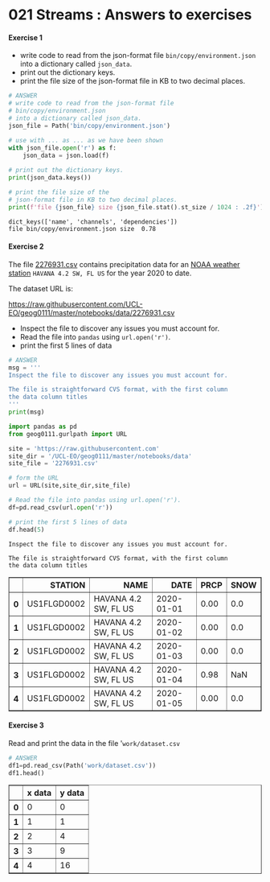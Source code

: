 # 021 Streams : Answers to exercises

#### Exercise 1

* write code to read from the json-format file `bin/copy/environment.json` into a dictionary called `json_data`.
* print out the dictionary keys.
* print the file size of the json-format file in KB to two decimal places.


```python
# ANSWER
# write code to read from the json-format file 
# bin/copy/environment.json 
# into a dictionary called json_data.
json_file = Path('bin/copy/environment.json')

# use with ... as ... as we have been shown
with json_file.open('r') as f:
    json_data = json.load(f)
    
# print out the dictionary keys.
print(json_data.keys())

# print the file size of the 
# json-format file in KB to two decimal places.
print(f'file {json_file} size {json_file.stat().st_size / 1024 : .2f}')
```

    dict_keys(['name', 'channels', 'dependencies'])
    file bin/copy/environment.json size  0.78


#### Exercise 2

The file [2276931.csv](https://raw.githubusercontent.com/UCL-EO/geog0111/master/notebooks/data/2276931.csv) contains precipitation data for an [NOAA weather station](https://www.ncdc.noaa.gov/cdo-web/datasets#GSOY) `HAVANA 4.2 SW, FL US` for the year 2020 to date.

The dataset URL is:

https://raw.githubusercontent.com/UCL-EO/geog0111/master/notebooks/data/2276931.csv

* Inspect the file to discover any issues you must account for.
* Read the file into `pandas` using `url.open('r')`.
* print the first 5 lines of data


```python
# ANSWER
msg = '''
Inspect the file to discover any issues you must account for.

The file is straightforward CVS format, with the first column
the data column titles
'''
print(msg)

import pandas as pd
from geog0111.gurlpath import URL

site = 'https://raw.githubusercontent.com'
site_dir = '/UCL-EO/geog0111/master/notebooks/data'
site_file = '2276931.csv'

# form the URL
url = URL(site,site_dir,site_file)

# Read the file into pandas using url.open('r').
df=pd.read_csv(url.open('r'))

# print the first 5 lines of data
df.head(5)
```

    
    Inspect the file to discover any issues you must account for.
    
    The file is straightforward CVS format, with the first column
    the data column titles
    





<div>
<style scoped>
    .dataframe tbody tr th:only-of-type {
        vertical-align: middle;
    }

    .dataframe tbody tr th {
        vertical-align: top;
    }

    .dataframe thead th {
        text-align: right;
    }
</style>
<table border="1" class="dataframe">
  <thead>
    <tr style="text-align: right;">
      <th></th>
      <th>STATION</th>
      <th>NAME</th>
      <th>DATE</th>
      <th>PRCP</th>
      <th>SNOW</th>
    </tr>
  </thead>
  <tbody>
    <tr>
      <th>0</th>
      <td>US1FLGD0002</td>
      <td>HAVANA 4.2 SW, FL US</td>
      <td>2020-01-01</td>
      <td>0.00</td>
      <td>0.0</td>
    </tr>
    <tr>
      <th>1</th>
      <td>US1FLGD0002</td>
      <td>HAVANA 4.2 SW, FL US</td>
      <td>2020-01-02</td>
      <td>0.00</td>
      <td>0.0</td>
    </tr>
    <tr>
      <th>2</th>
      <td>US1FLGD0002</td>
      <td>HAVANA 4.2 SW, FL US</td>
      <td>2020-01-03</td>
      <td>0.00</td>
      <td>0.0</td>
    </tr>
    <tr>
      <th>3</th>
      <td>US1FLGD0002</td>
      <td>HAVANA 4.2 SW, FL US</td>
      <td>2020-01-04</td>
      <td>0.98</td>
      <td>NaN</td>
    </tr>
    <tr>
      <th>4</th>
      <td>US1FLGD0002</td>
      <td>HAVANA 4.2 SW, FL US</td>
      <td>2020-01-05</td>
      <td>0.00</td>
      <td>0.0</td>
    </tr>
  </tbody>
</table>
</div>



#### Exercise 3

Read and print the data in the file '`work/dataset.csv`


```python
# ANSWER
df1=pd.read_csv(Path('work/dataset.csv'))
df1.head()
```




<div>
<style scoped>
    .dataframe tbody tr th:only-of-type {
        vertical-align: middle;
    }

    .dataframe tbody tr th {
        vertical-align: top;
    }

    .dataframe thead th {
        text-align: right;
    }
</style>
<table border="1" class="dataframe">
  <thead>
    <tr style="text-align: right;">
      <th></th>
      <th>x data</th>
      <th>y data</th>
    </tr>
  </thead>
  <tbody>
    <tr>
      <th>0</th>
      <td>0</td>
      <td>0</td>
    </tr>
    <tr>
      <th>1</th>
      <td>1</td>
      <td>1</td>
    </tr>
    <tr>
      <th>2</th>
      <td>2</td>
      <td>4</td>
    </tr>
    <tr>
      <th>3</th>
      <td>3</td>
      <td>9</td>
    </tr>
    <tr>
      <th>4</th>
      <td>4</td>
      <td>16</td>
    </tr>
  </tbody>
</table>
</div>


